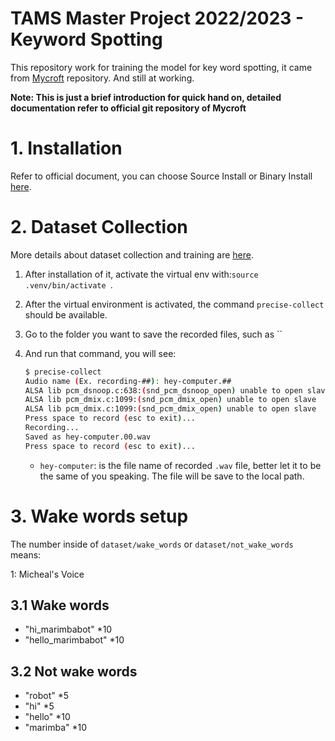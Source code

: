 # TAMS Master Project 2022/2023 - Keyword Spotting

This repository work for training the model for key word spotting, it came from [Mycroft](https://github.com/MycroftAI/mycroft-precise.git) repository. And still at working.

 **Note: This is just a brief introduction for quick hand on, detailed documentation refer to official git repository of Mycroft**

# 1. Installation

Refer to official document, you can choose Source Install or Binary Install [here](https://github.com/MycroftAI/mycroft-precise#installation).

# 2. Dataset Collection

More details about dataset collection and training are [here](https://github.com/MycroftAI/mycroft-precise/wiki/Training-your-own-wake-word#how-to-train-your-own-wake-word).

1.   After installation of it, activate the virtual env with:`source .venv/bin/activate `.

2.   After the virtual environment is activated, the command `precise-collect` should be available. 

3.   Go to the folder you want to save the recorded files,  such as ``

4.   And run that command, you will see:

     ```bash
     $ precise-collect
     Audio name (Ex. recording-##): hey-computer.##
     ALSA lib pcm_dsnoop.c:638:(snd_pcm_dsnoop_open) unable to open slave
     ALSA lib pcm_dmix.c:1099:(snd_pcm_dmix_open) unable to open slave
     ALSA lib pcm_dmix.c:1099:(snd_pcm_dmix_open) unable to open slave
     Press space to record (esc to exit)...
     Recording...
     Saved as hey-computer.00.wav
     Press space to record (esc to exit)...
     ```

     -   `hey-computer`: is the file name of recorded `.wav` file, better let it to be the same of you speaking. The file will be save to the local path.

# 3. Wake words setup

The number inside of `dataset/wake_words` or `dataset/not_wake_words` means:

1:	Micheal's Voice

## 3.1 Wake words

-   "hi_marimbabot" *10
-   "hello_marimbabot" *10

## 3.2 Not wake words

-   "robot"  *5
-   "hi" *5
-   "hello" *10
-   "marimba" *10
